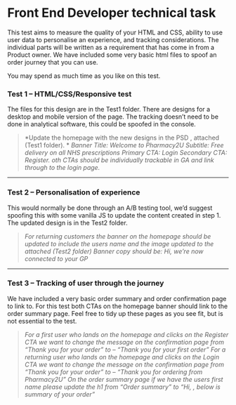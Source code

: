 # Front End Developer technical task

This test aims to measure the quality of your HTML and CSS, ability to use user data to personalise an experience, and tracking considerations. The individual parts will be written as a requirement that has come in from a Product owner. We have included some very basic html files to spoof an order journey that you can use.

You may spend as much time as you like on this test.

### Test 1 – HTML/CSS/Responsive test

The files for this design are in the Test1 folder. There are designs for a desktop and mobile version of the page. The tracking doesn’t need to be done in analytical software, this could be spoofed in the console.


>*Update the homepage with the new designs in the PSD , attached (Test1 folder). *
>*Banner*
>*Title: Welcome to Pharmacy2U*
>*Subtitle: Free delivery on all NHS prescriptions*
>*Primary CTA: Login*
>*Secondary CTA: Register.*
>*oth CTAs should be individually trackable in GA and link through to the login page.*

---

### Test 2 – Personalisation of experience

This would normally be done through an A/B testing tool, we’d suggest spoofing this with some vanilla JS to update the content created in step 1. The updated design is in the Test2 folder.

>*For returning customers the banner on the homepage should be updated to include the users name and the image updated to the attached (Test2 folder)*
>*Banner copy should be: Hi, <firstname> we’re now connected to your GP*

---

### Test 3 – Tracking of user through the journey

We have included a very basic order summary and order confirmation page to link to. For this test both CTAs on the homepage banner should link to the order summary page. Feel free to tidy up these pages as you see fit, but is not essential to the test.

>*For a first user who lands on the homepage and clicks on the Register CTA we want to change the message on the confirmation page from “Thank you for your order” to – “Thank you for your first order”*
>*For a returning user who lands on the homepage and clicks on the Login CTA we want to change the message on the confirmation page from “Thank you for your order” to – “Thank you for ordering from Pharmacy2U”*
>*On the order summary page if we have the users first name please update the h1 from “Order summary” to “Hi, <firstname>, below is summary of your order”*


